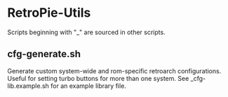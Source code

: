 # RetroPie-Utils

Scripts beginning with "_" are sourced in other scripts.

## cfg-generate.sh

Generate custom system-wide and rom-specific retroarch configurations. Useful for setting turbo buttons for more than one system. See _cfg-lib.example.sh for an example library file.
